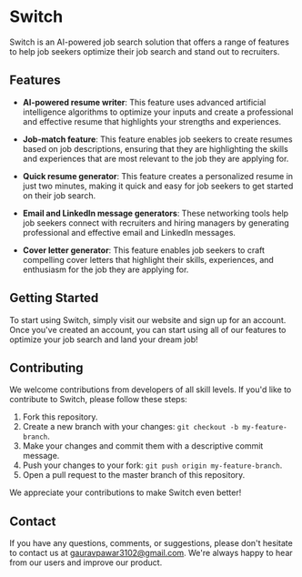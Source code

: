 # Switch

Switch is an AI-powered job search solution that offers a range of features to help job seekers optimize their job search and stand out to recruiters.

## Features

- **AI-powered resume writer**: This feature uses advanced artificial intelligence algorithms to optimize your inputs and create a professional and effective resume that highlights your strengths and experiences.

- **Job-match feature**: This feature enables job seekers to create resumes based on job descriptions, ensuring that they are highlighting the skills and experiences that are most relevant to the job they are applying for.

- **Quick resume generator**: This feature creates a personalized resume in just two minutes, making it quick and easy for job seekers to get started on their job search.

- **Email and LinkedIn message generators**: These networking tools help job seekers connect with recruiters and hiring managers by generating professional and effective email and LinkedIn messages.

- **Cover letter generator**: This feature enables job seekers to craft compelling cover letters that highlight their skills, experiences, and enthusiasm for the job they are applying for.

## Getting Started

To start using Switch, simply visit our website and sign up for an account. Once you've created an account, you can start using all of our features to optimize your job search and land your dream job!

## Contributing

We welcome contributions from developers of all skill levels. If you'd like to contribute to Switch, please follow these steps:

1. Fork this repository.
2. Create a new branch with your changes: `git checkout -b my-feature-branch`.
3. Make your changes and commit them with a descriptive commit message.
4. Push your changes to your fork: `git push origin my-feature-branch`.
5. Open a pull request to the master branch of this repository.

We appreciate your contributions to make Switch even better!

## Contact

If you have any questions, comments, or suggestions, please don't hesitate to contact us at gauravpawar3102@gmail.com. We're always happy to hear from our users and improve our product.
